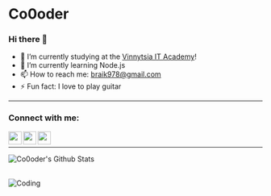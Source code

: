 Co0oder
=======================
### Hi there 👋

- 🔭 I’m currently studying at the [Vinnytsia IT Academy][intita]!
- 🌱 I’m currently learning Node.js
- 📫 How to reach me: braik978@gmail.com
- ⚡ Fun fact: I love to play guitar
-------
### Connect with me:

[<img align="left" width="26px" src="https://image.flaticon.com/icons/svg/174/174857.svg">][linkedin]
[<img align="left" width="26px" src="https://image.flaticon.com/icons/svg/174/174848.svg">][facebook]
[<img align="left" width="26px" src="https://image.flaticon.com/icons/svg/174/174855.svg">][instagram]
<br>

-------



<img
    align = "left"
    alt="Co0oder's Github Stats"
    src="https://github-readme-stats.vercel.app/api?username=Co0oder&theme=dark&show_icons=true"
/>

<br>
<br>

![Coding](https://media.giphy.com/media/LmNwrBhejkK9EFP504/giphy.gif)

[intita]: https://intita.com
[linkedin]: https://www.linkedin.com/in/bohdan-puhach-3000ab1a4/
[facebook]: https://www.facebook.com/bogdan.pugach.37/
[instagram]: https://www.instagram.com/bogdan.pugach/

